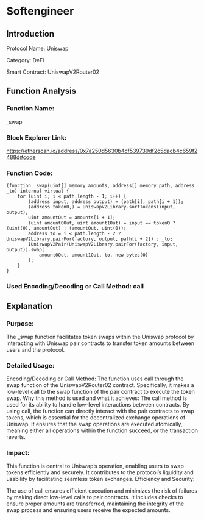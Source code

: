 # Softengineer
## Introduction
Protocol Name: Uniswap

Category: DeFi

Smart Contract: UniswapV2Router02

## Function Analysis
### Function Name: 
_swap

### Block Explorer Link:
https://etherscan.io/address/0x7a250d5630b4cf539739df2c5dacb4c659f2488d#code

### Function Code:
```solidity
(function _swap(uint[] memory amounts, address[] memory path, address _to) internal virtual {
    for (uint i; i < path.length - 1; i++) {
        (address input, address output) = (path[i], path[i + 1]);
        (address token0,) = UniswapV2Library.sortTokens(input, output);
        uint amountOut = amounts[i + 1];
        (uint amount0Out, uint amount1Out) = input == token0 ? (uint(0), amountOut) : (amountOut, uint(0));
        address to = i < path.length - 2 ? UniswapV2Library.pairFor(factory, output, path[i + 2]) : _to;
        IUniswapV2Pair(UniswapV2Library.pairFor(factory, input, output)).swap(
            amount0Out, amount1Out, to, new bytes(0)
        );
    }
}
```
### Used Encoding/Decoding or Call Method: call

## Explanation
### Purpose:
The _swap function facilitates token swaps within the Uniswap protocol by interacting with Uniswap pair contracts to transfer token amounts between users and the protocol.

### Detailed Usage:

Encoding/Decoding or Call Method:
The function uses call through the swap function of the UniswapV2Router02 contract.
Specifically, it makes a low-level call to the swap function of the pair contract to execute the token swap.
Why this method is used and what it achieves:
The call method is used for its ability to handle low-level interactions between contracts.
By using call, the function can directly interact with the pair contracts to swap tokens, which is essential for the decentralized exchange operations of Uniswap.
It ensures that the swap operations are executed atomically, meaning either all operations within the function succeed, or the transaction reverts.
### Impact:

This function is central to Uniswap’s operation, enabling users to swap tokens efficiently and securely.
It contributes to the protocol’s liquidity and usability by facilitating seamless token exchanges.
Efficiency and Security:

The use of call ensures efficient execution and minimizes the risk of failures by making direct low-level calls to pair contracts.
It includes checks to ensure proper amounts are transferred, maintaining the integrity of the swap process and ensuring users receive the expected amounts.
